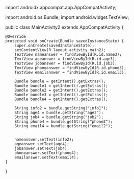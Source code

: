 
import androidx.appcompat.app.AppCompatActivity;

import android.os.Bundle;
import android.widget.TextView;

public class MainActivity2 extends AppCompatActivity {

    @Override
    protected void onCreate(Bundle savedInstanceState) {
        super.onCreate(savedInstanceState);
        setContentView(R.layout.activity_main2);
        TextView nameanswer = findViewById(R.id.name3);
        TextView ageanswer = findViewById(R.id.age3);
        TextView jobanswer = findViewById(R.id.job3);
        TextView phoneanswer = findViewById(R.id.phone3);
        TextView emailanswer = findViewById(R.id.email3);

        Bundle bundle = getIntent().getExtras();
        Bundle bundle1 = getIntent().getExtras();
        Bundle bundle2 = getIntent().getExtras();
        Bundle bundle3 = getIntent().getExtras();
        Bundle bundle4 = getIntent().getExtras();

        String info2 = bundle.getString("info1");
        String age4 = bundle.getString("age2");
        String job4 = bundle.getString("job2");
        String phone4 = bundle.getString("phone2");
        String email4 = bundle.getString("email2");


        nameanswer.setText(info2);
        ageanswer.setText(age4);
        jobanswer.setText(job4);
        phoneanswer.setText(phone4);
        emailanswer.setText(email4);
    }
}